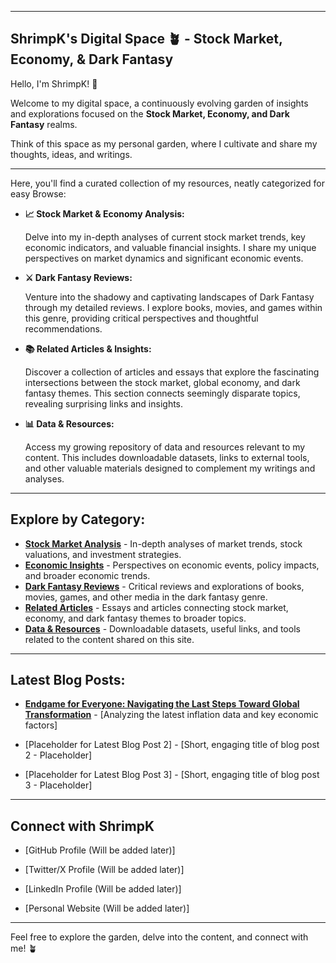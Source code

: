 -----

## ShrimpK's Digital Space 🪴 - Stock Market, Economy, & Dark Fantasy

Hello, I'm ShrimpK\! 👋

Welcome to my digital space, a continuously evolving garden of insights and explorations focused on the **Stock Market, Economy, and Dark Fantasy** realms.

Think of this space as my personal garden, where I cultivate and share my thoughts, ideas, and writings.

---

Here, you'll find a curated collection of my resources, neatly categorized for easy Browse:

  * **📈 Stock Market & Economy Analysis:**

    Delve into my in-depth analyses of current stock market trends, key economic indicators, and valuable financial insights. I share my unique perspectives on market dynamics and significant economic events.

  * **⚔️ Dark Fantasy Reviews:**

    Venture into the shadowy and captivating landscapes of Dark Fantasy through my detailed reviews. I explore books, movies, and games within this genre, providing critical perspectives and thoughtful recommendations.

  * **📚 Related Articles & Insights:**

    Discover a collection of articles and essays that explore the fascinating intersections between the stock market, global economy, and dark fantasy themes. This section connects seemingly disparate topics, revealing surprising links and insights.

  * **📊 Data & Resources:**

    Access my growing repository of data and resources relevant to my content. This includes downloadable datasets, links to external tools, and other valuable materials designed to complement my writings and analyses.

---

## Explore by Category:

*   **[Stock Market Analysis](#stock-market-analysis)** -  In-depth analyses of market trends, stock valuations, and investment strategies.
*   **[Economic Insights](#economic-insights)** -  Perspectives on economic events, policy impacts, and broader economic trends.
*   **[Dark Fantasy Reviews](#dark-fantasy-reviews)** -  Critical reviews and explorations of books, movies, games, and other media in the dark fantasy genre.
*   **[Related Articles](#related-articles)** -  Essays and articles connecting stock market, economy, and dark fantasy themes to broader topics.
*   **[Data & Resources](#data-resources)** -  Downloadable datasets, useful links, and tools related to the content shared on this site.

---

## Latest Blog Posts:

*   **[Endgame for Everyone: Navigating the Last Steps Toward Global Transformation](_posts/2025-02-09-Endgame_for_Everyone_Navigating_the_Last_Steps_Toward_Global_Transformation.md)** - [Analyzing the latest inflation data and key economic factors]

*   [Placeholder for Latest Blog Post 2] - [Short, engaging title of blog post 2 - Placeholder]

*   [Placeholder for Latest Blog Post 3] - [Short, engaging title of blog post 3 - Placeholder]

---

## Connect with ShrimpK

*   [GitHub Profile (Will be added later)]

*   [Twitter/X Profile (Will be added later)]

*   [LinkedIn Profile (Will be added later)]

*   [Personal Website (Will be added later)]

---

Feel free to explore the garden, delve into the content, and connect with me\! 🪴
